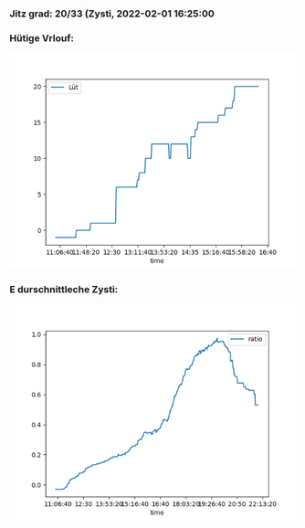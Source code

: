 ### Jitz grad: 20/33 (Zysti, 2022-02-01 16:25:00

### Hütige Vrlouf:
![Graph](Today.png)

### E durschnittleche Zysti:
![Graph](Zysti.png)